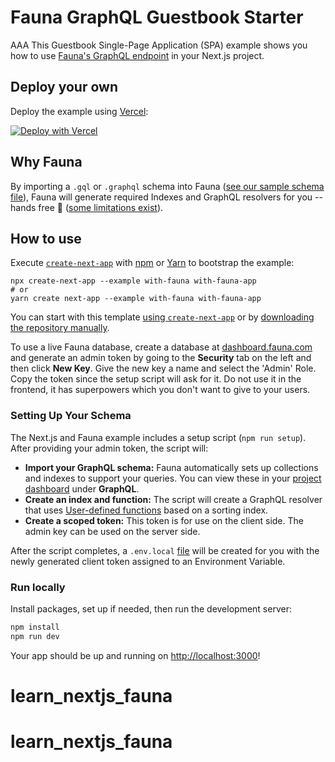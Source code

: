 # Fauna GraphQL Guestbook Starter



AAA
This Guestbook Single-Page Application (SPA) example shows you how to use [Fauna's GraphQL endpoint](https://docs.fauna.com/fauna/current/api/graphql/) in your Next.js project.

## Deploy your own

Deploy the example using [Vercel](https://vercel.com?utm_source=github&utm_medium=readme&utm_campaign=next-example):

[![Deploy with Vercel](https://vercel.com/button)](https://vercel.com/new/git/external?repository-url=https://github.com/vercel/next.js/tree/canary/examples/with-fauna&project-name=fauna-nextjs-guestbook&repository-name=fauna-nextjs-guestbook&demo-title=Next.js%20Fauna%20Guestbook%20App&demo-description=A%20simple%20guestbook%20application%20built%20with%20Next.js%20and%20Fauna&integration-ids=oac_Erlbqm8Teb1y4WhioE3r2utY)

## Why Fauna

By importing a `.gql` or `.graphql` schema into Fauna ([see our sample schema file](./schema.gql)), Fauna will generate required Indexes and GraphQL resolvers for you -- hands free 👐 ([some limitations exist](https://docs.fauna.com/fauna/current/api/graphql/#limitations)).

## How to use

Execute [`create-next-app`](https://github.com/vercel/next.js/tree/canary/packages/create-next-app) with [npm](https://docs.npmjs.com/cli/init) or [Yarn](https://yarnpkg.com/lang/en/docs/cli/create/) to bootstrap the example:

```
npx create-next-app --example with-fauna with-fauna-app
# or
yarn create next-app --example with-fauna with-fauna-app
```

You can start with this template [using `create-next-app`](#using-create-next-app) or by [downloading the repository manually](#download-manually).

To use a live Fauna database, create a database at [dashboard.fauna.com](https://dashboard.fauna.com/) and generate an admin token by going to the **Security** tab on the left and then click **New Key**. Give the new key a name and select the 'Admin' Role. Copy the token since the setup script will ask for it. Do not use it in the frontend, it has superpowers which you don't want to give to your users.

### Setting Up Your Schema

The Next.js and Fauna example includes a setup script (`npm run setup`). After providing your admin token, the script will:

- **Import your GraphQL schema:** Fauna automatically sets up collections and indexes to support your queries. You can view these in your [project dashboard](https://dashboard.fauna.com/) under **GraphQL**.
- **Create an index and function:** The script will create a GraphQL resolver that uses [User-defined functions](https://docs.fauna.com/fauna/current/api/graphql/functions?lang=javascript) based on a sorting index.
- **Create a scoped token:** This token is for use on the client side. The admin key can be used on the server side.

After the script completes, a `.env.local` [file](https://nextjs.org/docs/basic-features/environment-variables) will be created for you with the newly generated client token assigned to an Environment Variable.

### Run locally

Install packages, set up if needed, then run the development server:

```bash
npm install
npm run dev
```

Your app should be up and running on [http://localhost:3000](http://localhost:3000)!
# learn_nextjs_fauna
# learn_nextjs_fauna

